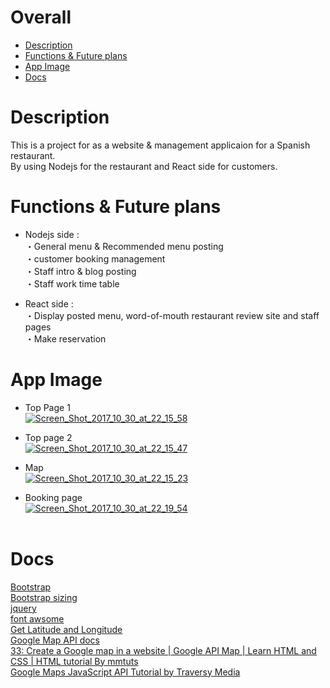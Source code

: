 # Overall   
* [Description](#section1)    
* [Functions & Future plans](#section2)     
* [App Image](#section3)   
* [Docs](#section5)
      
# <a name="section1"> Description  
  This is a project for as a website & management applicaion for a Spanish restaurant.  
  By using Nodejs for the restaurant and React side for customers.    
    
# <a name="section2"> Functions & Future plans
* Nodejs side :   
  ・General menu & Recommended menu posting   
  ・customer booking management   
  ・Staff intro & blog posting   
  ・Staff work time table   
  
* React side :    
  ・Display posted menu, word-of-mouth restaurant review site and staff pages   
  ・Make reservation   
    
# <a name="section3"> App Image     
* Top Page 1  
<a href="https://ibb.co/mH5U0m"><img src="https://preview.ibb.co/kjVwfm/Screen_Shot_2017_10_30_at_22_15_58.png" alt="Screen_Shot_2017_10_30_at_22_15_58" border="0"></a>  
  
* Top page 2  
<a href="https://ibb.co/dWytRR"><img src="https://preview.ibb.co/fBGPY6/Screen_Shot_2017_10_30_at_22_15_47.png" alt="Screen_Shot_2017_10_30_at_22_15_47" border="0"></a>  
  
* Map  
<a href="https://ibb.co/dkRPY6"><img src="https://preview.ibb.co/i9WrD6/Screen_Shot_2017_10_30_at_22_15_23.png" alt="Screen_Shot_2017_10_30_at_22_15_23" border="0"></a>  
  
* Booking page  
<a href="https://ibb.co/djDGfm"><img src="https://preview.ibb.co/ik9p0m/Screen_Shot_2017_10_30_at_22_19_54.png" alt="Screen_Shot_2017_10_30_at_22_19_54" border="0"></a><br /><a target='_blank' href='https://imgbb.com/'></a><br />  
             
<!-- # <a name="section4"> Basic Installation-->   
      
# <a name="section5"> Docs     
  [Bootstrap](https://getbootstrap.com/docs/4.0/getting-started/introduction/)  
  [Bootstrap sizing](https://www.w3schools.com/bootstrap/bootstrap_forms_sizing.asp)    
  [jquery](http://code.jquery.com/)    
  [font awsome](http://fontawesome.io/get-started/)    
  [Get Latitude and Longitude](https://www.latlong.net/)    
  [Google Map API docs](https://developers.google.com/maps/documentation/javascript/?hl=En)    
  [33: Create a Google map in a website | Google API Map | Learn HTML and CSS | HTML tutorial By mmtuts](https://www.youtube.com/watch?v=9CY0V0JAgNU)  
  [Google Maps JavaScript API Tutorial by Traversy Media](https://youtu.be/Zxf1mnP5zcw)   
       
<!--# <a name="section6"> Issue & Solution   
     
# <a name="section7"> Note-->   
   
      